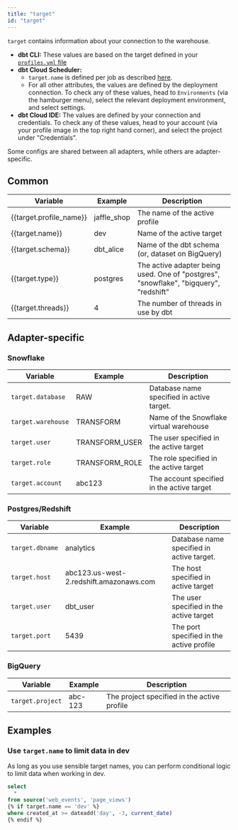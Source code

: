 ```yaml
---
title: "target"
id: "target"
---
```


`target` contains information about your connection to the warehouse.

* **dbt CLI:** These values are based on the target defined in your [`profiles.yml` file](reference/profiles.yml.md)
* **dbt Cloud Scheduler:**
    * `target.name` is defined per job as described [here](cloud-setting-a-custom-target-name).
    * For all other attributes, the values are defined by the deployment connection. To check any of these values, head to `Environments` (via the hamburger menu), select the relevant deployment environment, and select settings.
* **dbt Cloud IDE:** The values are defined by your connection and credentials. To check any of these values, head to your account (via your profile image in the top right hand corner), and select the project under "Credentials".


Some configs are shared between all adapters, while others are adapter-specific.

## Common
| Variable | Example | Description |
| -------- | ------- | ----------- |
| {{target.profile_name}} | jaffle_shop | The name of the active profile |
| {{target.name}} | dev | Name of the active target |
| {{target.schema}} | dbt_alice | Name of the dbt schema (or, dataset on BigQuery) |
| {{target.type}} | postgres | The active adapter being used. One of "postgres", "snowflake", "bigquery", "redshift" |
| {{target.threads}} | 4 | The number of threads in use by dbt |


## Adapter-specific
### Snowflake

| Variable | Example | Description |
| -------- | ------- | ----------- |
| `target.database` | RAW | Database name specified in active target. |
| `target.warehouse` | TRANSFORM | Name of the Snowflake virtual warehouse |
| `target.user` | TRANSFORM_USER | The user specified in the active target |
| `target.role` | TRANSFORM_ROLE | The role specified in the active target |
| `target.account` | abc123 | The account specified in the active target |

### Postgres/Redshift

| Variable | Example | Description |
| -------- | ------- | ----------- |
| `target.dbname` | analytics | Database name specified in active target. |
| `target.host` | abc123.us-west-2.redshift.amazonaws.com | The host specified in active target |
| `target.user` | dbt_user | The user specified in the active target |
| `target.port` | 5439 | The port specified in the active profile |

### BigQuery

| Variable | Example | Description |
| -------- | ------- | ----------- |
| `target.project` | abc-123 | The project specified in the active profile |

## Examples
### Use `target.name` to limit data in dev

As long as you use sensible target names, you can perform conditional logic to limit data when working in dev.

```sql
select
  *
from source('web_events', 'page_views')
{% if target.name == 'dev' %}
where created_at >= dateadd('day', -3, current_date)
{% endif %}
```
